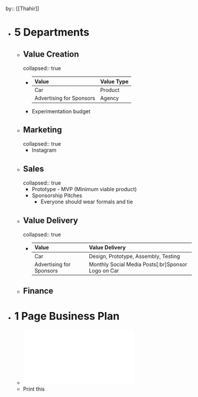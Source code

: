 by:: [[Thahir]]

- # 5 Departments
	- ## Value Creation
	  collapsed:: true
		- |Value|Value Type|
		  |--|--|
		  |Car|Product|
		  |Advertising for Sponsors|Agency|
		- Experimentation budget
	- ## Marketing
	  collapsed:: true
		- Instagram
	- ## Sales
	  collapsed:: true
		- Prototype - MVP (Minimum viable product)
		- Sponsorship Pitches
			- Everyone should wear formals and tie
	- ## Value Delivery
	  collapsed:: true
		- |Value|Value Delivery|
		  |--|--|
		  |Car|Design, Prototype, Assembly, Testing|
		  |Advertising for Sponsors|Monthly Social Media Posts[:br]Sponsor Logo on Car|
	- ## Finance
- # 1 Page Business Plan
	- ![business-plan.pdf](../assets/business-plan_1655752050975_0.pdf)
	- Print this